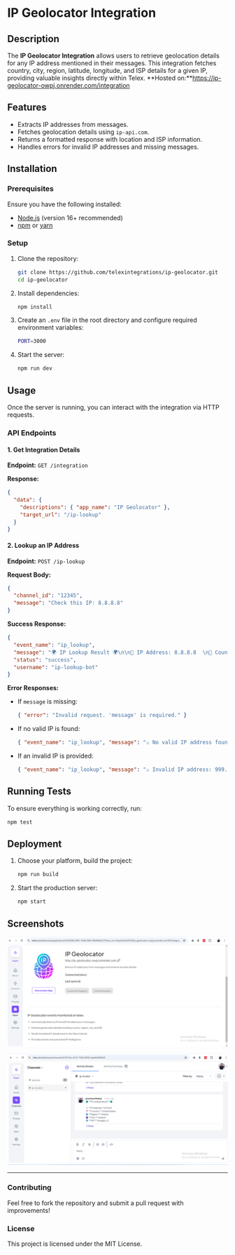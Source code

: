 # IP Geolocator Integration

## Description
The **IP Geolocator Integration** allows users to retrieve geolocation details for any IP address mentioned in their messages. This integration fetches country, city, region, latitude, longitude, and ISP details for a given IP, providing valuable insights directly within Telex.
**Hosted on:**https://ip-geolocator-owpj.onrender.com/integration

## Features
- Extracts IP addresses from messages.
- Fetches geolocation details using `ip-api.com`.
- Returns a formatted response with location and ISP information.
- Handles errors for invalid IP addresses and missing messages.

## Installation
### Prerequisites
Ensure you have the following installed:
- [Node.js](https://nodejs.org/) (version 16+ recommended)
- [npm](https://www.npmjs.com/) or [yarn](https://yarnpkg.com/)

### Setup
1. Clone the repository:
   ```sh
   git clone https://github.com/telexintegrations/ip-geolocator.git
   cd ip-geolocator
   ```
2. Install dependencies:
   ```sh
   npm install
   ```
3. Create an `.env` file in the root directory and configure required environment variables:
   ```sh
   PORT=3000
   ```
4. Start the server:
   ```sh
   npm run dev
   ```

## Usage
Once the server is running, you can interact with the integration via HTTP requests.

### API Endpoints
#### 1. Get Integration Details
**Endpoint:** `GET /integration`

**Response:**
```json
{
  "data": {
    "descriptions": { "app_name": "IP Geolocator" },
    "target_url": "/ip-lookup"
  }
}
```

#### 2. Lookup an IP Address
**Endpoint:** `POST /ip-lookup`

**Request Body:**
```json
{
  "channel_id": "12345",
  "message": "Check this IP: 8.8.8.8"
}
```

**Success Response:**
```json
{
  "event_name": "ip_lookup",
  "message": "🌍 IP Lookup Result 🌍\n\n🔹 IP Address: 8.8.8.8  \n📍 Country: United States  \n🏙️ Region: Virginia \n📍 Latitude: 39.03\n📍 Longitude: -77.5\n🌆 City: Ashburn  \n💻 ISP: Google LLC",
  "status": "success",
  "username": "ip-lookup-bot"
}
```

**Error Responses:**
- If `message` is missing:
  ```json
  { "error": "Invalid request. 'message' is required." }
  ```
- If no valid IP is found:
  ```json
  { "event_name": "ip_lookup", "message": "⚠️ No valid IP address found in the message.", "status": "error", "username": "ip-lookup-bot" }
  ```
- If an invalid IP is provided:
  ```json
  { "event_name": "ip_lookup", "message": "⚠️ Invalid IP address: 999.999.999.999", "status": "error", "username": "ip-lookup-bot" }
  ```

## Running Tests
To ensure everything is working correctly, run:
```sh
npm test
```

## Deployment
1. Choose your platform, build the project:
   ```sh
   npm run build
   ```
2. Start the production server:
   ```sh
   npm start
   ```

## Screenshots
![IP Geolocator](ip-geolocator.png)

![IP Lookup Telex Integration](ip-telex.png)

--- 

### Contributing
Feel free to fork the repository and submit a pull request with improvements!

### License
This project is licensed under the MIT License.

